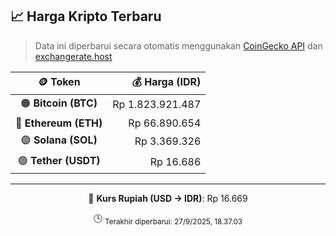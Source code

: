 

<!-- HARGA_KRIPTO -->
## 📈 Harga Kripto Terbaru

> Data ini diperbarui secara otomatis menggunakan [CoinGecko API](https://www.coingecko.com/) dan [exchangerate.host](https://exchangerate.host/)

<div align="center">

| 🪙 Token | 💰 Harga (IDR) |
|:------:|---------------:|
| 🟠 **Bitcoin (BTC)**   | Rp 1.823.921.487 |
| 🔵 **Ethereum (ETH)**  | Rp 66.890.654 |
| 🟣 **Solana (SOL)**    | Rp 3.369.326 |
| 🟢 **Tether (USDT)**   | Rp 16.686 |

---

💱 **Kurs Rupiah (USD → IDR)**: Rp 16.669

🕒 <sub>Terakhir diperbarui: 27/9/2025, 18.37.03</sub>

</div>
<!-- /HARGA_KRIPTO -->